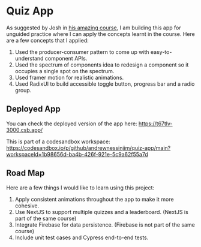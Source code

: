 # Quiz App

As suggested by Josh in [his amazing course](https://courses.joshwcomeau.com/joy-of-react), I am building this app for unguided practice where I can apply the concepts learnt in the course. Here are a few concepts that I applied:

1. Used the producer-consumer pattern to come up with easy-to-understand component APIs.
2. Used the spectrum of components idea to redesign a component so it occupies a single spot on the spectrum.
3. Used framer motion for realistic animations.
4. Used RadixUI to build accessible toggle button, progress bar and a radio group.

## Deployed App
You can check the deployed version of the app here: https://t67tlv-3000.csb.app/

This is part of a codesandbox workspace: https://codesandbox.io/p/github/andrewnessinjim/quiz-app/main?workspaceId=1b98656d-ba4b-426f-921e-5c9a62f55a7d

## Road Map
Here are a few things I would like to learn using this project:

1. Apply consistent animations throughout the app to make it more cohesive.
3. Use NextJS to support multiple quizzes and a leaderboard. (NextJS is part of the same course)
3. Integrate Firebase for data persistence. (Firebase is not part of the same course)
4. Include unit test cases and Cypress end-to-end tests.